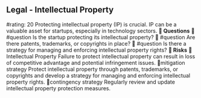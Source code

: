 

## Legal - Intellectual Property
#rating: 20
Protecting intellectual property (IP) is crucial. IP can be a valuable asset for startups, especially in technology sectors.
**💭 Questions**
💭 #question Is the startup protecting its intellectual property?
 💭 #question Are there patents, trademarks, or copyrights in place?
 💭 #question Is there a strategy for managing and enforcing intellectual property rights?
**🚨 Risks**
🚨Intellectual Property
Failure to protect intellectual property can result in loss of competitive advantage and potential infringement issues.
🚨mitigation strategy
Protect intellectual property through patents, trademarks, or copyrights and develop a strategy for managing and enforcing intellectual property rights.
🚨contingency strategy
Regularly review and update intellectual property protection measures.




